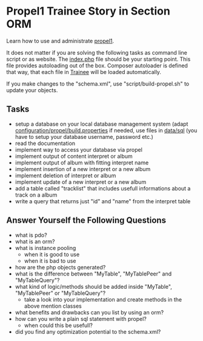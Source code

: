 # Propel1 Trainee Story in Section ORM

Learn how to use and administrate [propel1](http://propelorm.org/Propel/documentation/).

It does not matter if you are solving the following tasks as command line script or as website.
The [index.php](https://github.com/stevleibelt/trainee/blob/master/orm/propel1/public/index.php) file should be your starting point. This file provides autoloading out of the box.
Composer autoloader is defined that way, that each file in [Trainee](https://github.com/stevleibelt/trainee/blob/master/orm/propel1/source/Trainee) will be loaded automatically.

If you make changes to the "schema.xml", use "script/build-propel.sh" to update your objects.

## Tasks

* setup a database on your local database management system (adapt [configuration/propel/build.properties](https://github.com/stevleibelt/trainee/blob/master/orm/propel1/configuration/propel/build.properties) if needed, use files in [data/sql](https://github.com/stevleibelt/trainee/blob/master/orm/propel1/data/sql]) (you have to setup your database username, password etc.)
* read the documentation
* implement way to access your database via propel
* implement output of content interpret or album
* implement output of album with fitting interpret name
* implement insertion of a new interpret or a new album
* implement deletion of interpret or album
* implement update of a new interpret or a new album
* add a table called "tracklist" that includes usefull informations about a track on a album
* write a query that returns just "id" and "name" from the interpret table

## Answer Yourself the Following Questions

* what is pdo?
* what is an orm?
* what is instance pooling
    * when it is good to use
    * when it is bad to use
* how are the php objects generated?
* what is the difference between "MyTable", "MyTablePeer" and "MyTableQuery"?
* what kind of logic/methods should be added inside "MyTable", "MyTablePeer" or "MyTableQuery"?
    * take a look into your implementation and create methods in the above mention classes
* what benefits and drawbacks can you list by using an orm?
* how can you write a plain sql statement with propel?
    * when could this be usefull?
* did you find any optimization potential to the schema.xml?
